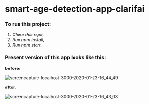 # smart-age-detection-app-clarifai

### To run this project:

1. *Clone this repo,*
2. *Run npm install,*
3. *Run npm start.*

### Present version of this app looks like this:

**before:**

![screencapture-localhost-3000-2020-01-23-16_44_49](https://user-images.githubusercontent.com/43598622/73117476-66b13d00-3f70-11ea-861e-d802a83e51e7.jpg)

**after:**

![screencapture-localhost-3000-2020-01-23-16_43_03](https://user-images.githubusercontent.com/43598622/73117480-89435600-3f70-11ea-951f-80b99adc2e76.jpg)

